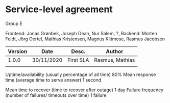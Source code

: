 # Service-level agreement

Group E 

Frontend: Jonas Grønbek, Joseph Dean, Nur Salem,  ?,
Backend: Morten Feldt, Jörg Oertel, Mathias Kristensen, Magnus Klitmose, Rasmus Jacobsen

|Version|	Date|	Desc.|	Author|
|---|---|---|---|
|1.0.0|	30/11/2020|	First SLA|	Rasmus, Mathias|
| | | |
			



Uptime/availability (usually percentage of all time) 
80%
Mean response time (average time to serve answer) 
1 second

Mean time to recover (time to recover after outage) 
1 day
Failure frequency (number of failures/ timeouts over time)
1 failure 
